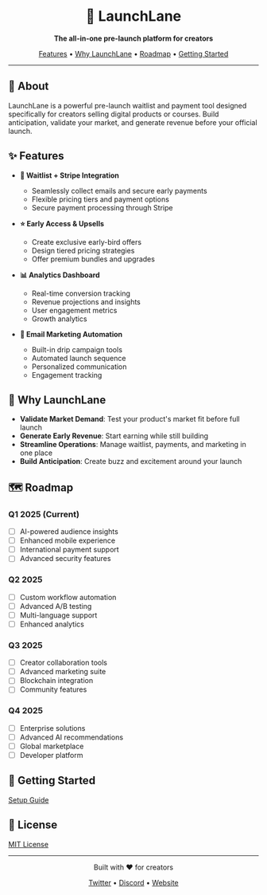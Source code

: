 <div align="center">
  <h1>🚀 LaunchLane</h1>
  <p><strong>The all-in-one pre-launch platform for creators</strong></p>
  <p>
    <a href="#features">Features</a> •
    <a href="#why-launchlane">Why LaunchLane</a> •
    <a href="#roadmap">Roadmap</a> •
    <a href="#getting-started">Getting Started</a>
  </p>
</div>

---

## 🎯 About

LaunchLane is a powerful pre-launch waitlist and payment tool designed specifically for creators selling digital products or courses. Build anticipation, validate your market, and generate revenue before your official launch.

## ✨ Features

- **🔐 Waitlist + Stripe Integration**

  - Seamlessly collect emails and secure early payments
  - Flexible pricing tiers and payment options
  - Secure payment processing through Stripe

- **⭐ Early Access & Upsells**

  - Create exclusive early-bird offers
  - Design tiered pricing strategies
  - Offer premium bundles and upgrades

- **📊 Analytics Dashboard**

  - Real-time conversion tracking
  - Revenue projections and insights
  - User engagement metrics
  - Growth analytics

- **📧 Email Marketing Automation**
  - Built-in drip campaign tools
  - Automated launch sequence
  - Personalized communication
  - Engagement tracking

## 🎯 Why LaunchLane

- **Validate Market Demand**: Test your product's market fit before full launch
- **Generate Early Revenue**: Start earning while still building
- **Streamline Operations**: Manage waitlist, payments, and marketing in one place
- **Build Anticipation**: Create buzz and excitement around your launch

## 🗺 Roadmap

### Q1 2025 (Current)

- [ ] AI-powered audience insights
- [ ] Enhanced mobile experience
- [ ] International payment support
- [ ] Advanced security features

### Q2 2025

- [ ] Custom workflow automation
- [ ] Advanced A/B testing
- [ ] Multi-language support
- [ ] Enhanced analytics

### Q3 2025

- [ ] Creator collaboration tools
- [ ] Advanced marketing suite
- [ ] Blockchain integration
- [ ] Community features

### Q4 2025

- [ ] Enterprise solutions
- [ ] Advanced AI recommendations
- [ ] Global marketplace
- [ ] Developer platform

## 🚀 Getting Started

[Setup Guide](docs/setup.md)

## 📝 License

[MIT License](LICENSE)

---

<div align="center">
  <p>Built with ❤️ for creators</p>
  <p>
    <a href="https://twitter.com/launchlane">Twitter</a> •
    <a href="https://discord.gg/launchlane">Discord</a> •
    <a href="https://launchlane.io">Website</a>
  </p>
</div>
